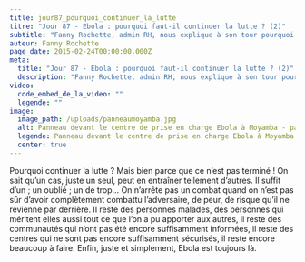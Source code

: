 ```yaml
---
title: jour87_pourquoi_continuer_la_lutte
titre: "Jour 87 - Ebola : pourquoi faut-il continuer la lutte ? (2)"
subtitle: "Fanny Rochette, admin RH, nous explique à son tour pourquoi la lutte contre Ebola est loin d'être terminée..."
auteur: Fanny Rochette
page_date: 2015-02-24T00:00:00.000Z
meta:
  title: "Jour 87 - Ebola : pourquoi faut-il continuer la lutte ? (2)"
  description: "Fanny Rochette, admin RH, nous explique à son tour pourquoi la lutte contre Ebola est loin d'être terminée..."
video:
  code_embed_de_la_video: ""
  legende: ""
image:
  image_path: /uploads/panneaumoyamba.jpg
  alt: Panneau devant le centre de prise en charge Ebola à Moyamba - par Jorge Saeta
  legende: Panneau devant le centre de prise en charge Ebola à Moyamba - par Jorge Saeta
  center: true
---
```

Pourquoi continuer la lutte ? Mais bien parce que ce n’est pas termin&eacute; ! On sait qu’un cas, juste un seul, peut en entra&icirc;ner tellement d’autres.
Il suffit d’un ; un oubli&eacute; ; un de trop…
On n’arr&ecirc;te pas un combat quand on n’est pas s&ucirc;r d’avoir compl&egrave;tement combattu l’adversaire, de peur, de risque qu’il ne revienne par derri&egrave;re.
Il reste des personnes malades, des personnes qui m&eacute;ritent elles aussi tout ce que l’on a pu apporter aux autres, il reste des communaut&eacute;s qui n’ont pas &eacute;t&eacute; encore suffisamment inform&eacute;es, il reste des centres qui ne sont pas encore suffisamment s&eacute;curis&eacute;s, il reste encore beaucoup &agrave; faire.
Enfin, juste et simplement, Ebola est toujours l&agrave;. 